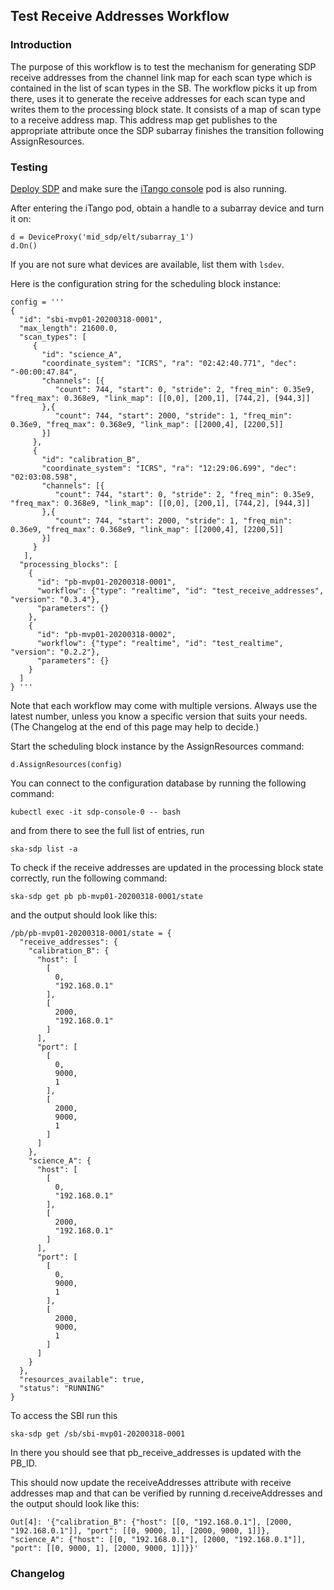 ## Test Receive Addresses Workflow

### Introduction

The purpose of this workflow is to test the mechanism for generating SDP
receive addresses from the channel link map for each scan type which is
contained in the list of scan types in the SB. The workflow picks it up from
there, uses it to generate the receive addresses for each scan type and writes
them to the processing block state. It consists of a map of scan type to a
receive address map. This address map get publishes to the appropriate
attribute once the SDP subarray finishes the transition following
AssignResources.


### Testing

[Deploy SDP](https://developer.skao.int/projects/ska-sdp-integration/en/latest/running/standalone.html) 
and make sure the [iTango console](https://developer.skao.int/projects/ska-sdp-integration/en/latest/running/standalone.html#accessing-the-tango-interface) 
pod is also running.

After entering the iTango pod, obtain a handle to a subarray device and turn it on:

```
d = DeviceProxy('mid_sdp/elt/subarray_1')
d.On()
```

If you are not sure what devices are available, list them with `lsdev`.

Here is the configuration string for the scheduling block instance:

```
config = '''
{
  "id": "sbi-mvp01-20200318-0001",
  "max_length": 21600.0,
  "scan_types": [
     {
       "id": "science_A",
       "coordinate_system": "ICRS", "ra": "02:42:40.771", "dec": "-00:00:47.84",
       "channels": [{
          "count": 744, "start": 0, "stride": 2, "freq_min": 0.35e9, "freq_max": 0.368e9, "link_map": [[0,0], [200,1], [744,2], [944,3]]
       },{
          "count": 744, "start": 2000, "stride": 1, "freq_min": 0.36e9, "freq_max": 0.368e9, "link_map": [[2000,4], [2200,5]]
       }]
     },
     {
       "id": "calibration_B",
       "coordinate_system": "ICRS", "ra": "12:29:06.699", "dec": "02:03:08.598",
       "channels": [{
          "count": 744, "start": 0, "stride": 2, "freq_min": 0.35e9, "freq_max": 0.368e9, "link_map": [[0,0], [200,1], [744,2], [944,3]]
       },{
          "count": 744, "start": 2000, "stride": 1, "freq_min": 0.36e9, "freq_max": 0.368e9, "link_map": [[2000,4], [2200,5]]
       }]
     }
   ],
  "processing_blocks": [
    {
      "id": "pb-mvp01-20200318-0001",
      "workflow": {"type": "realtime", "id": "test_receive_addresses", "version": "0.3.4"},
      "parameters": {}
    },
    {
      "id": "pb-mvp01-20200318-0002",
      "workflow": {"type": "realtime", "id": "test_realtime", "version": "0.2.2"},
      "parameters": {}
    }
  ]
} '''
```

Note that each workflow may come with multiple versions. Always use the latest number,
unless you know a specific version that suits your needs. (The Changelog
at the end of this page may help to decide.)

Start the scheduling block instance by the AssignResources command:

```
d.AssignResources(config)
```

You can connect to the configuration database by running the following command:

```
kubectl exec -it sdp-console-0 -- bash
``` 

and from there to see the full list of entries, run 

```
ska-sdp list -a
```

To check if the receive addresses are updated in the processing block state correctly, run the following command:

```
ska-sdp get pb pb-mvp01-20200318-0001/state
```

and the output should look like this:

```
/pb/pb-mvp01-20200318-0001/state = {
  "receive_addresses": {
    "calibration_B": {
      "host": [
        [
          0,
          "192.168.0.1"
        ],
        [
          2000,
          "192.168.0.1"
        ]
      ],
      "port": [
        [
          0,
          9000,
          1
        ],
        [
          2000,
          9000,
          1
        ]
      ]
    },
    "science_A": {
      "host": [
        [
          0,
          "192.168.0.1"
        ],
        [
          2000,
          "192.168.0.1"
        ]
      ],
      "port": [
        [
          0,
          9000,
          1
        ],
        [
          2000,
          9000,
          1
        ]
      ]
    }
  },
  "resources_available": true,
  "status": "RUNNING"
}
```

To access the SBI run this 

```
ska-sdp get /sb/sbi-mvp01-20200318-0001
```

In there you should see that pb_receive_addresses is updated with the PB_ID.

This should now update the receiveAddresses attribute with receive addresses map
and that can be verified by running d.receiveAddresses and the output should look like this:

```
Out[4]: '{"calibration_B": {"host": [[0, "192.168.0.1"], [2000, "192.168.0.1"]], "port": [[0, 9000, 1], [2000, 9000, 1]]}, "science_A": {"host": [[0, "192.168.0.1"], [2000, "192.168.0.1"]], "port": [[0, 9000, 1], [2000, 9000, 1]]}}'
```

### Changelog
